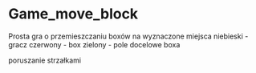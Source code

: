 # Game_move_block

Prosta gra o przemieszczaniu boxów na wyznaczone miejsca
niebieski - gracz
czerwony - box
zielony - pole docelowe boxa

poruszanie strzałkami

